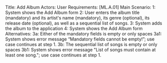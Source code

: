 Title: Add Album
Actors: User
Requirements: [ML.A.01] 
Main Scenario:
	1: System shows the Add Album form
	2: User enters the album title (mandatory) and its artist's name (mandatory), its genre (optional), its release date (optional), as well as a sequential list of songs.
	3: System adds the album to the application
	4: System shows the Add Album form
Alternatives:
	3a: Either of the mandatory fields is empty or only spaces
	3a1: System shows error message “Mandatory fields cannot be empty!”; use case continues at step 1.
	3b: The sequential list of songs is empty or only spaces
	3b1: System shows error message "List of songs must contain at least one song."; use case continues at step 1.
